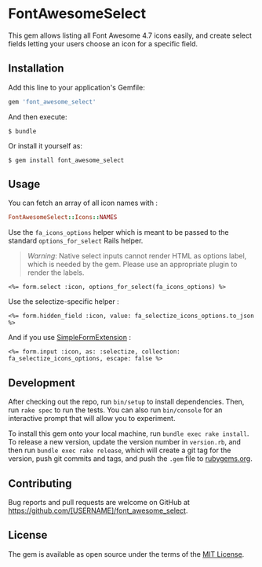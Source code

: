 # FontAwesomeSelect

This gem allows listing all Font Awesome 4.7 icons easily, and create select
fields letting your users choose an icon for a specific field.

## Installation

Add this line to your application's Gemfile:

```ruby
gem 'font_awesome_select'
```

And then execute:

    $ bundle

Or install it yourself as:

    $ gem install font_awesome_select

## Usage

You can fetch an array of all icon names with :

```ruby
FontAwesomeSelect::Icons::NAMES
```

Use the `fa_icons_options` helper which is meant to be passed to the standard
`options_for_select` Rails helper.

> *Warning*: Native select inputs cannot render HTML as options label, which
is needed by the gem. Please use an appropriate plugin to render the labels.

```erb
<%= form.select :icon, options_for_select(fa_icons_options) %>
```

Use the selectize-specific helper :

```erb
<%= form.hidden_field :icon, value: fa_selectize_icons_options.to_json %>
```

And if you use [SimpleFormExtension](https://github.com/glyph-fr/simple_form_extension) :

```erb
<%= form.input :icon, as: :selectize, collection: fa_selectize_icons_options, escape: false %>
```

## Development

After checking out the repo, run `bin/setup` to install dependencies. Then, run `rake spec` to run the tests. You can also run `bin/console` for an interactive prompt that will allow you to experiment.

To install this gem onto your local machine, run `bundle exec rake install`. To release a new version, update the version number in `version.rb`, and then run `bundle exec rake release`, which will create a git tag for the version, push git commits and tags, and push the `.gem` file to [rubygems.org](https://rubygems.org).

## Contributing

Bug reports and pull requests are welcome on GitHub at https://github.com/[USERNAME]/font_awesome_select.


## License

The gem is available as open source under the terms of the [MIT License](http://opensource.org/licenses/MIT).

